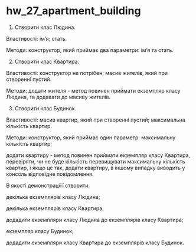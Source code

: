# hw_27_apartment_building

1. Створити клас Людина.

Властивості:
імʼя;
стать.


Методи:
конструктор, який приймає два параметри: імʼя та стать.


2. Створити клас Квартира.

Властивості:
конструктор не потрібен;
масив жителів, який при створенні пустий.


Методи:
додати жителя - метод повинен приймати екземпляр класу Людина, та додавати до масиву жителів.


3. Створити клас Будинок.

Властивості:
масив квартир, який при створенні пустий;
максимальна кількість квартир.

Методи:
конструктор, який приймає один параметр: максимальну кількість квартир;

додати квартиру - метод повинен приймати екземпляр класу Квартира, перевіряти, чи не буде кількість перевищувати максимальну кількість квартир, і якщо це так, додати квартиру, в іншому випадку виводить у консоль відповідне повідомлення.


В якості демонстраціїї створити:

декілька екземплярів класу Людина;

декілька екземплярів класу Квартира;

додадити екземпляри класу Людина до екземплярів класу Квартира;

екземпляр класу Будинок;

додадити екземпляри класу Квартира до екземплярів класу Будинок.